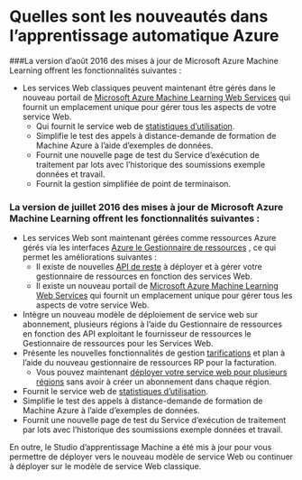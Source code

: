 <properties
    pageTitle="Quelles sont les nouveautés de la formation de l’ordinateur | Microsoft Azure"
    description="Nouvelles fonctionnalités qui sont disponibles dans l’apprentissage automatique de Azure."
    services="machine-learning"
    documentationCenter=""
    authors="vDonGlover"
    manager="raymondl"
    editor=""/>

<tags
    ms.service="machine-learning"
    ms.workload="data-services"
    ms.tgt_pltfrm="na"
    ms.devlang="na"
    ms.topic="article"
    ms.date="10/05/2016"
    ms.author="v-donglo"/>

# <a name="whats-new-in-azure-machine-learning"></a>Quelles sont les nouveautés dans l’apprentissage automatique Azure

###<a name="the-august-2016-release-of-microsoft-azure-machine-learning-updates-provide-the-following-features"></a>La version d’août 2016 des mises à jour de Microsoft Azure Machine Learning offrent les fonctionnalités suivantes :

* Les services Web classiques peuvent maintenant être gérés dans le nouveau portail de [Microsoft Azure Machine Learning Web Services](https://services.azureml.net/) qui fournit un emplacement unique pour gérer tous les aspects de votre service Web.   
    * Qui fournit le service web de [statistiques d’utilisation](machine-learning-manage-new-webservice.md).
    * Simplifie le test des appels à distance-demande de formation de Machine Azure à l’aide d’exemples de données.
    * Fournit une nouvelle page de test du Service d’exécution de traitement par lots avec l’historique des soumissions exemple données et travail.
    * Fournit la gestion simplifiée de point de terminaison.

### <a name="the-july-2016-release-of-microsoft-azure-machine-learning-updates-provide-the-following-features"></a>La version de juillet 2016 des mises à jour de Microsoft Azure Machine Learning offrent les fonctionnalités suivantes :

* Les services Web sont maintenant gérées comme ressources Azure gérés via les interfaces [Azure le Gestionnaire de ressources](../azure-resource-manager/resource-group-overview.md) , ce qui permet les améliorations suivantes :
    * Il existe de nouvelles [API de reste](https://msdn.microsoft.com/library/azure/Dn950030.aspx) à déployer et à gérer votre gestionnaire de ressources en fonction des services Web.
    * Il existe un nouveau portail de [Microsoft Azure Machine Learning Web Services](https://services.azureml.net/) qui fournit un emplacement unique pour gérer tous les aspects de votre service Web.
* Intègre un nouveau modèle de déploiement de service web sur abonnement, plusieurs régions à l’aide du Gestionnaire de ressources en fonction des API exploitant le fournisseur de ressources le Gestionnaire de ressources pour les Services Web.
* Présente les nouvelles fonctionnalités de gestion [tarifications](https://azure.microsoft.com/pricing/details/machine-learning/) et plan à l’aide du nouveau gestionnaire de ressources RP pour la facturation.
    * Vous pouvez maintenant [déployer votre service web pour plusieurs régions](machine-learning-how-to-deploy-to-multiple-regions.md) sans avoir à créer un abonnement dans chaque région.
* Fournit le service web de [statistiques d’utilisation](machine-learning-manage-new-webservice.md).
* Simplifie le test des appels à distance-demande de formation de Machine Azure à l’aide d’exemples de données.
* Fournit une nouvelle page de test du Service d’exécution de traitement par lots avec l’historique des soumissions exemple données et travail.

En outre, le Studio d’apprentissage Machine a été mis à jour pour vous permettre de déployer vers le nouveau modèle de service Web ou continuer à déployer sur le modèle de service Web classique. 
